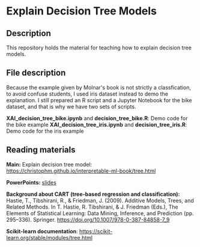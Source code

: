 # Explain Decision Tree Models

## Description
This repository holds the material for teaching how to explain decision tree models.

## File description  
Because the example given by Molnar's book is not strictly a classfication, to avoid confuse students, I used iris dataset instead to demo the explanation. I still prepared an R script and a Jupyter Notebook for the bike dataset, and that is why we have two sets of scripts.

**XAI_decision_tree_bike.ipynb** and **decision_tree_bike.R**: Demo code for the bike example
**XAI_decision_tree_iris.ipynb** and **decision_tree_iris.R**: Demo code for the iris example

## Reading materials
**Main:** Explain decision tree model: https://christophm.github.io/interpretable-ml-book/tree.html

**PowerPoints:** [slides](https://docs.google.com/presentation/d/1Ak-OMEyOMX9i8HdPulmK6bhfy69AZtwKN2BUFm5QzhI/edit?usp=sharing)

**Background about CART (tree-based regression and classification):** 
Hastie, T., Tibshirani, R., & Friedman, J. (2009). Additive Models, Trees, and Related Methods. In T. Hastie, R. Tibshirani, & J. Friedman (Eds.), The Elements of Statistical Learning: Data Mining, Inference, and Prediction (pp. 295–336). Springer. https://doi.org/10.1007/978-0-387-84858-7_9

**Scikit-learn documentation**: https://scikit-learn.org/stable/modules/tree.html
